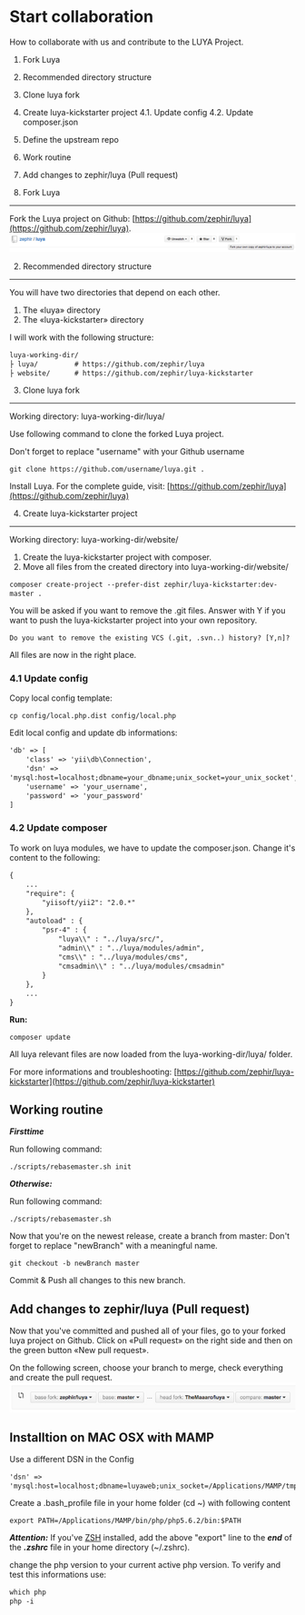 Start collaboration
===================

How to collaborate with us and contribute to the LUYA Project.

1. Fork Luya
2. Recommended directory structure
3. Clone luya fork
4. Create luya-kickstarter project
4.1. Update config
4.2. Update composer.json
5. Define the upstream repo
6. Work routine 
7. Add changes to zephir/luya (Pull request)

1. Fork Luya
-------------
Fork the Luya project on Github: [https://github.com/zephir/luya](https://github.com/zephir/luya).
![fork-luya](img/start-collaboration-fork.jpg "Fork Luya")

2. Recommended directory structure
------------------------------------
You will have two directories that depend on each other.

1. The «luya» directory
2. The «luya-kickstarter» directory

I will work with the following structure:
```
luya-working-dir/
├ luya/     	# https://github.com/zephir/luya
├ website/  	# https://github.com/zephir/luya-kickstarter
```

3. Clone luya fork
-------------------
Working directory: luya-working-dir/luya/

Use following command to clone the forked Luya project.

Don't forget to replace "username" with your Github username
```
git clone https://github.com/username/luya.git .
```

Install Luya. For the complete guide, visit: [https://github.com/zephir/luya](https://github.com/zephir/luya)

4. Create luya-kickstarter project
------------------------------------
Working directory: luya-working-dir/website/

1. Create the luya-kickstarter project with composer.
2. Move all files from the created directory into luya-working-dir/website/
```
composer create-project --prefer-dist zephir/luya-kickstarter:dev-master .
```
You will be asked if you want to remove the .git files. Answer with Y if you want to push the luya-kickstarter project into your own repository.
```
Do you want to remove the existing VCS (.git, .svn..) history? [Y,n]? 
```

All files are now in the right place.

### 4.1 Update config
Copy local config template:
```
cp config/local.php.dist config/local.php
```
Edit local config and update db informations:
```
'db' => [
	'class' => 'yii\db\Connection',
    'dsn' => 'mysql:host=localhost;dbname=your_dbname;unix_socket=your_unix_socket',
    'username' => 'your_username',
    'password' => 'your_password'
]
```

### 4.2 Update composer
To work on luya modules, we have to update the composer.json.
Change it's content to the following:
```
{
    ...
    "require": {
        "yiisoft/yii2": "2.0.*"
    },
    "autoload" : {
        "psr-4" : {
            "luya\\" : "../luya/src/",
            "admin\\" : "../luya/modules/admin",
            "cms\\" : "../luya/modules/cms",
            "cmsadmin\\" : "../luya/modules/cmsadmin"
        }
    },
    ...
}
```
**Run:**
```
composer update
```

All luya relevant files are now loaded from the luya-working-dir/luya/ folder.

For more informations and troubleshooting: [https://github.com/zephir/luya-kickstarter](https://github.com/zephir/luya-kickstarter)

Working routine
----------------

***Firsttime***

Run following command:
```
./scripts/rebasemaster.sh init
```

***Otherwise:***

Run following command:
```
./scripts/rebasemaster.sh
```

Now that you're on the newest release, create a branch from master:
Don't forget to replace "newBranch" with a meaningful name.
```
git checkout -b newBranch master
```

Commit & Push all changes to this new branch.

Add changes to zephir/luya (Pull request)
-----------------------------------------
Now that you've committed and pushed all of your files, go to your forked luya project on Github.
Click on «Pull request» on the right side and then on the green button «New pull request».

On the following screen, choose your branch to merge, check everything and create the pull request.
![pull-request](img/start-collaboration-pull-request.jpg "Pull request")


Installtion on MAC OSX with MAMP
---
Use a different DSN in the Config
```
'dsn' => 'mysql:host=localhost;dbname=luyaweb;unix_socket=/Applications/MAMP/tmp/mysql/mysql.sock',
```

Create a .bash_profile file in your home folder (cd ~) with following content
```
export PATH=/Applications/MAMP/bin/php/php5.6.2/bin:$PATH
```
***Attention:*** If you've [ZSH](https://github.com/robbyrussell/oh-my-zsh) installed, add the above "export" line to the ***end*** of the ***.zshrc*** file in your home directory (~/.zshrc).

change the php version to your current active php version. To verify and test this informations use:
```
which php
php -i
```
